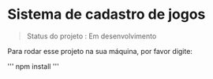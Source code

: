 # Sistema de cadastro de jogos

> Status do projeto : Em desenvolvimento

Para rodar esse projeto na sua máquina, por favor digite:

'''
npm install 
'''
